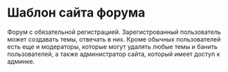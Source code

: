 <h1>Шаблон сайта форума</h1>
 Форум с обязательной регистрацией. Зарегистрованный пользователь 
может создавать темы, отвечать в них. Кроме обычных пользователей есть
еще и модераторы, которые могут удалять любые темы и банить пользователей,
а также администратор сайта, который имеет доступ к админке.







